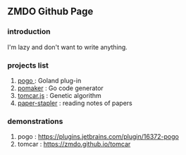 ## ZMDO Github Page

### introduction
I'm lazy and don't want to write anything.

### projects list

1. [pogo ](https://github.com/zmdo/pogo) : Goland plug-in
2. [pomaker](https://github.com/zmdo/pomaker) : Go code generator
3. [tomcar.js](https://github.com/zmdo/tomcar.js) : Genetic algorithm
4. [paper-stapler](https://github.com/zmdo/paper-stapler) : reading notes of papers

### demonstrations
1. pogo : https://plugins.jetbrains.com/plugin/16372-pogo
2. tomcar : https://zmdo.github.io/tomcar
